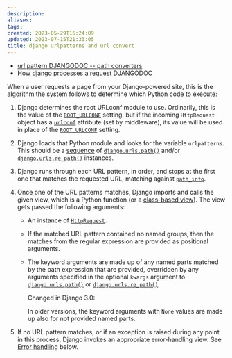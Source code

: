 ```yaml
---
description:
aliases: 
tags: 
created: 2023-05-29T16:24:09
updated: 2023-07-15T21:33:05
title: django urlpatterns and url convert
---
```

- [url pattern DJANGODOC -- path converters](https://docs.djangoproject.com/en/3.0/topics/http/urls/#path-converters)
- [How django processes a request DJANGODOC](https://docs.djangoproject.com/en/3.0/topics/http/urls/#how-django-processes-a-request)

When a user requests a page from your Django-powered site, this is the algorithm the system follows to determine which Python code to execute:

1. Django determines the root URLconf module to use. Ordinarily, this is the value of the [`ROOT_URLCONF`](https://docs.djangoproject.com/en/3.0/ref/settings/#std:setting-ROOT_URLCONF) setting, but if the incoming `HttpRequest` object has a [`urlconf`](https://docs.djangoproject.com/en/3.0/ref/request-response/#django.http.HttpRequest.urlconf "django.http.HttpRequest.urlconf") attribute (set by middleware), its value will be used in place of the [`ROOT_URLCONF`](https://docs.djangoproject.com/en/3.0/ref/settings/#std:setting-ROOT_URLCONF) setting.
    
2. Django loads that Python module and looks for the variable `urlpatterns`. This should be a [sequence](https://docs.python.org/3/glossary.html#term-sequence "(in Python v3.9)") of [`django.urls.path()`](https://docs.djangoproject.com/en/3.0/ref/urls/#django.urls.path "django.urls.path") and/or [`django.urls.re_path()`](https://docs.djangoproject.com/en/3.0/ref/urls/#django.urls.re_path "django.urls.re_path") instances.
    
3. Django runs through each URL pattern, in order, and stops at the first one that matches the requested URL, matching against [`path_info`](https://docs.djangoproject.com/en/3.0/ref/request-response/#django.http.HttpRequest.path_info "django.http.HttpRequest.path_info").
    
4. Once one of the URL patterns matches, Django imports and calls the given view, which is a Python function (or a [class-based view](https://docs.djangoproject.com/en/3.0/topics/class-based-views/)). The view gets passed the following arguments:
    
    - An instance of [`HttpRequest`](https://docs.djangoproject.com/en/3.0/ref/request-response/#django.http.HttpRequest "django.http.HttpRequest").
        
    - If the matched URL pattern contained no named groups, then the matches from the regular expression are provided as positional arguments.
        
    - The keyword arguments are made up of any named parts matched by the path expression that are provided, overridden by any arguments specified in the optional `kwargs` argument to [`django.urls.path()`](https://docs.djangoproject.com/en/3.0/ref/urls/#django.urls.path "django.urls.path") or [`django.urls.re_path()`](https://docs.djangoproject.com/en/3.0/ref/urls/#django.urls.re_path "django.urls.re_path").
        
        Changed in Django 3.0:
        
        In older versions, the keyword arguments with `None` values are made up also for not provided named parts.
        
5. If no URL pattern matches, or if an exception is raised during any point in this process, Django invokes an appropriate error-handling view. See [Error handling](https://docs.djangoproject.com/en/3.0/topics/http/urls/#error-handling) below.

